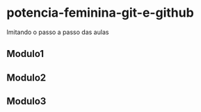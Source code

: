 # potencia-feminina-git-e-github
Imitando o passo a passo das aulas


## Modulo1

## Modulo2

## Modulo3